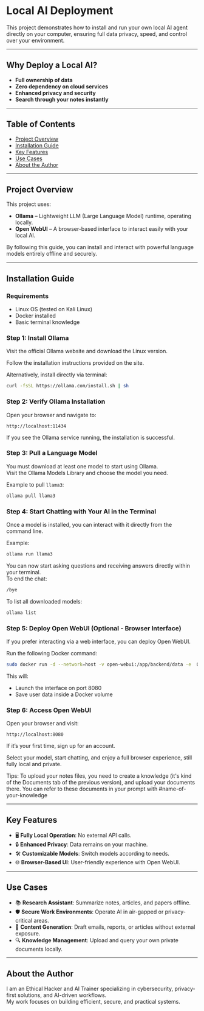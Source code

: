 # Local AI Deployment

This project demonstrates how to install and run your own local AI agent directly on your computer, ensuring full data privacy, speed, and control over your environment.

---

## Why Deploy a Local AI?

- **Full ownership of data**
- **Zero dependency on cloud services**
- **Enhanced privacy and security**
- **Search through your notes instantly**

---

## Table of Contents

- [Project Overview](#project-overview)
- [Installation Guide](#installation-guide)
- [Key Features](#key-features)
- [Use Cases](#use-cases)
- [About the Author](#about-the-author)

---

## Project Overview

This project uses:

- **Ollama** – Lightweight LLM (Large Language Model) runtime, operating locally.
- **Open WebUI** – A browser-based interface to interact easily with your local AI.

By following this guide, you can install and interact with powerful language models entirely offline and securely.

---

## Installation Guide

### Requirements

- Linux OS (tested on Kali Linux)
- Docker installed
- Basic terminal knowledge

### Step 1: Install Ollama

Visit the official Ollama website and download the Linux version.

Follow the installation instructions provided on the site.

Alternatively, install directly via terminal:

```bash
curl -fsSL https://ollama.com/install.sh | sh
```

### Step 2: Verify Ollama Installation

Open your browser and navigate to:

```arduino
http://localhost:11434
```

If you see the Ollama service running, the installation is successful.

### Step 3: Pull a Language Model

You must download at least one model to start using Ollama.  
Visit the Ollama Models Library and choose the model you need.

Example to pull `llama3`:

```bash
ollama pull llama3
```

### Step 4: Start Chatting with Your AI in the Terminal

Once a model is installed, you can interact with it directly from the command line.

Example:

```bash
ollama run llama3
```

You can now start asking questions and receiving answers directly within your terminal.  
To end the chat:

```bash
/bye
```


To list all downloaded models:

```bash
ollama list
```


### Step 5: Deploy Open WebUI (Optional - Browser Interface)

If you prefer interacting via a web interface, you can deploy Open WebUI.

Run the following Docker command:
```bash
sudo docker run -d --network=host -v open-webui:/app/backend/data -e  OLLAMA_BASE_URL=http://127.0.0.1:11434 -e ENABLE_DOCUMENTS=true --name open-webui --restart always ghcr.io/open-webui/open-webui:main 
```

This will:

- Launch the interface on port 8080
- Save user data inside a Docker volume

### Step 6: Access Open WebUI

Open your browser and visit:

```arduino
http://localhost:8080
```

If it’s your first time, sign up for an account.

Select your model, start chatting, and enjoy a full browser experience, still fully local and private.

Tips:
To upload your notes files, you need to create a knowledge (it's kind of the Documents tab of the previous version), and upload your documents there. You can refer to these documents in your prompt with #name-of-your-knowledge

---

## Key Features

- 🖥️ **Fully Local Operation**: No external API calls.
- 🔒 **Enhanced Privacy**: Data remains on your machine.
- 🛠️ **Customizable Models**: Switch models according to needs.
- 🌐 **Browser-Based UI**: User-friendly experience with Open WebUI.

---

## Use Cases

- 📚 **Research Assistant**: Summarize notes, articles, and papers offline.
- 🛡️ **Secure Work Environments**: Operate AI in air-gapped or privacy-critical areas.
- 📝 **Content Generation**: Draft emails, reports, or articles without external exposure.
- 🔍 **Knowledge Management**: Upload and query your own private documents locally.

---

## About the Author

I am an Ethical Hacker and AI Trainer specializing in cybersecurity, privacy-first solutions, and AI-driven workflows.  
My work focuses on building efficient, secure, and practical systems.






